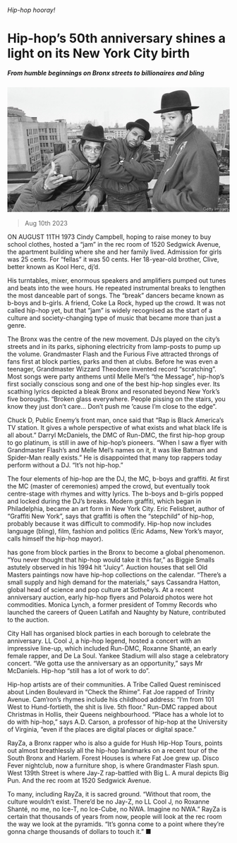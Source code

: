 ###### Hip-hop hooray!

# Hip-hop’s 50th anniversary shines a light on its New York City birth 

##### From humble beginnings on Bronx streets to billionaires and bling 

![image](images/20230812_USP002.jpg) 

> Aug 10th 2023 

ON AUGUST 11TH 1973 Cindy Campbell, hoping to raise money to buy school clothes, hosted a “jam” in the rec room of 1520 Sedgwick Avenue, the apartment building where she and her family lived. Admission for girls was 25 cents. For “fellas” it was 50 cents. Her 18-year-old brother, Clive, better known as Kool Herc, dj’d.

His turntables, mixer, enormous speakers and amplifiers pumped out tunes and beats into the wee hours. He repeated instrumental breaks to lengthen the most danceable part of songs. The “break” dancers became known as b-boys and b-girls. A friend, Coke La Rock, hyped up the crowd. It was not called hip-hop yet, but that “jam” is widely recognised as the start of a culture and society-changing type of music that became more than just a genre.

The Bronx was the centre of the new movement. DJs played on the city’s streets and in its parks, siphoning electricity from lamp-posts to pump up the volume. Grandmaster Flash and the Furious Five attracted throngs of fans first at block parties, parks and then at clubs. Before he was even a teenager, Grandmaster Wizzard Theodore invented record “scratching”. Most songs were party anthems until Melle Mel’s “the Message”, hip-hop’s first socially conscious song and one of the best hip-hop singles ever. Its scathing lyrics depicted a bleak Bronx and resonated beyond New York’s five boroughs. “Broken glass everywhere. People pissing on the stairs, you know they just don’t care… Don’t push me ’cause I’m close to the edge”.

Chuck D, Public Enemy’s front man, once said that “Rap is Black America’s TV station. It gives a whole perspective of what exists and what black life is all about.” Darryl McDaniels, the DMC of Run-DMC, the first hip-hop group to go platinum, is still in awe of hip-hop’s pioneers. “When I saw a flyer with Grandmaster Flash’s and Melle Mel’s names on it, it was like Batman and Spider-Man really exists.” He is disappointed that many top rappers today perform without a DJ. “It’s not hip-hop.”

The four elements of hip-hop are the DJ, the MC, b-boys and graffiti. At first the MC (master of ceremonies) amped the crowd, but eventually took centre-stage with rhymes and witty lyrics. The b-boys and b-girls popped and locked during the DJ’s breaks. Modern graffiti, which began in Philadelphia, became an art form in New York City. Eric Felisbret, author of “Graffiti New York”, says that graffiti is often the “stepchild” of hip-hop, probably because it was difficult to commodify. Hip-hop now includes language (bling), film, fashion and politics (Eric Adams, New York’s mayor, calls himself the hip-hop mayor).

 has gone from block parties in the Bronx to become a global phenomenon. “You never thought that hip-hop would take it this far,” as Biggie Smalls astutely observed in his 1994 hit “Juicy”. Auction houses that sell Old Masters paintings now have hip-hop collections on the calendar. “There’s a small supply and high demand for the materials,” says Cassandra Hatton, global head of science and pop culture at Sotheby’s. At a recent anniversary auction, early hip-hop flyers and Polaroid photos were hot commodities. Monica Lynch, a former president of Tommy Records who launched the careers of Queen Latifah and Naughty by Nature, contributed to the auction. 

City Hall has organised block parties in each borough to celebrate the anniversary. LL Cool J, a hip-hop legend, hosted a concert with an impressive line-up, which included Run-DMC, Roxanne Shanté, an early female rapper, and De La Soul. Yankee Stadium will also stage a celebratory concert. “We gotta use the anniversary as an opportunity,” says Mr McDaniels. Hip-hop “still has a lot of work to do”.

Hip-hop artists are of their communities. A Tribe Called Quest reminisced about Linden Boulevard in “Check the Rhime”. Fat Joe rapped of Trinity Avenue. Cam’ron’s rhymes include his childhood address: “I’m from 101 West to Hund-fortieth, the shit is live. 5th floor.” Run-DMC rapped about Christmas in Hollis, their Queens neighbourhood. “Place has a whole lot to do with hip-hop,” says A.D. Carson, a professor of hip-hop at the University of Virginia, “even if the places are digital places or digital space.”

RayZa, a Bronx rapper who is also a guide for Hush Hip-Hop Tours, points out almost breathlessly all the hip-hop landmarks on a recent tour of the South Bronx and Harlem. Forest Houses is where Fat Joe grew up. Disco Fever nightclub, now a furniture shop, is where Grandmaster Flash spun. West 139th Street is where Jay-Z rap-battled with Big L. A mural depicts Big Pun. And the rec room at 1520 Sedgwick Avenue.

To many, including RayZa, it is sacred ground. “Without that room, the culture wouldn’t exist. There’d be no Jay-Z, no LL Cool J, no Roxanne Shanté, no me, no Ice-T, no Ice-Cube, no NWA. Imagine no NWA.” RayZa is certain that thousands of years from now, people will look at the rec room the way we look at the pyramids. “It’s gonna come to a point where they’re gonna charge thousands of dollars to touch it.” ■


